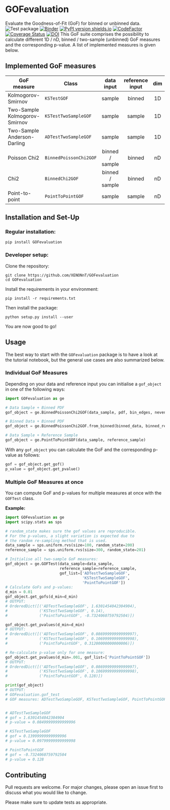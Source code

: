 # GOFevaluation
Evaluate the Goodness-of-Fit (GoF) for binned or unbinned data.  
![Test package](https://github.com/XENONnT/GOFevaluation/actions/workflows/python-package.yml/badge.svg)
[![Binder](https://mybinder.org/badge_logo.svg)](https://mybinder.org/v2/gh/XENONnT/GOFevaluation/HEAD)
[![PyPI version shields.io](https://img.shields.io/pypi/v/GOFevaluation.svg)](https://pypi.python.org/pypi/GOFevaluation/)
[![CodeFactor](https://www.codefactor.io/repository/github/xenonnt/gofevaluation/badge)](https://www.codefactor.io/repository/github/xenonnt/gofevaluation)
[![Coverage Status](https://coveralls.io/repos/github/XENONnT/GOFevaluation/badge.svg?branch=master)](https://coveralls.io/github/XENONnT/GOFevaluation?branch=master) 
[![DOI](https://zenodo.org/badge/DOI/10.5281/zenodo.5626909.svg)](https://doi.org/10.5281/zenodo.5626909)
This GoF suite comprises the possibility to calculate different 1D / nD, binned / two-sample (unbinned) GoF measures and the corresponding p-value. A list of implemented measures is given below. 

 
## Implemented GoF measures
| GoF measure                   | Class                     |    data input   | reference input | dim |
|-------------------------------|---------------------------|:---------------:|:---------------:|:---:|
| Kolmogorov-Smirnov            | `KSTestGOF`               |      sample     |      binned     |  1D |
| Two-Sample Kolmogorov-Smirnov | `KSTestTwoSampleGOF`      |      sample     |      sample     |  1D |
| Two-Sample Anderson-Darling   | `ADTestTwoSampleGOF`      |      sample     |      sample     |  1D |
| Poisson Chi2                  | `BinnedPoissonChi2GOF`    | binned / sample |      binned     |  nD |
| Chi2                          | `BinnedChi2GOF`           | binned / sample |      binned     |  nD |
| Point-to-point                | `PointToPointGOF`         |      sample     |      sample     |  nD |


## Installation and Set-Up

### Regular installation:
```
pip install GOFevaluation
```

### Developer setup:
Clone the repository:

```
git clone https://github.com/XENONnT/GOFevaluation
cd GOFevaluation
```
Install the requirements in your environment:
```
pip install -r requirements.txt
```

Then install the package:
```
python setup.py install --user
```
You are now good to go!

## Usage
The best way to start with the `GOFevaluation` package is to have a look at the tutorial notebook, but the general use cases are also summarized below.
### Individual GoF Measures
Depending on your data and reference input you can initialise a `gof_object` in one of the following ways:
```python
import GOFevaluation as ge

# Data Sample + Binned PDF
gof_object = ge.BinnedPoissonChi2GOF(data_sample, pdf, bin_edges, nevents_expected)

# Binned Data + Binned PDF
gof_object = ge.BinnedPoissonChi2GOF.from_binned(binned_data, binned_reference)

# Data Sample + Reference Sample
gof_object = ge.PointToPointGOF(data_sample, reference_sample)
```

With any `gof_object` you can calculate the GoF and the corresponding p-value as follows:
```python
gof = gof_object.get_gof()
p_value = gof_object.get_pvalue()
```

### Multiple GoF Measures at once
You can compute GoF and p-values for multiple measures at once with the `GOFTest` class. 

**Example:**
```python
import GOFevaluation as ge
import scipy.stats as sps

# random_state makes sure the gof values are reproducible.
# For the p-values, a slight variation is expected due to
# the random re-sampling method that is used.
data_sample = sps.uniform.rvs(size=100, random_state=200)
reference_sample = sps.uniform.rvs(size=300, random_state=201)

# Initialise all two-sample GoF measures:
gof_object = ge.GOFTest(data_sample=data_sample, 
                        reference_sample=reference_sample,
                        gof_list=['ADTestTwoSampleGOF', 
                                  'KSTestTwoSampleGOF', 
                                  'PointToPointGOF'])
# Calculate GoFs and p-values:
d_min = 0.01
gof_object.get_gofs(d_min=d_min)
# OUTPUT:
# OrderedDict([('ADTestTwoSampleGOF', 1.6301454042304904),
#              ('KSTestTwoSampleGOF', 0.14),
#              ('PointToPointGOF', -0.7324060759792504)])

gof_object.get_pvalues(d_min=d_min)
# OUTPUT:
# OrderedDict([('ADTestTwoSampleGOF', 0.08699999999999997),
#              ('KSTestTwoSampleGOF', 0.10699999999999998),
#              ('PointToPointGOF', 0.31200000000000006)])

# Re-calculate p-value only for one measure:
gof_object.get_pvalues(d_min=.001, gof_list=['PointToPointGOF'])
# OUTPUT:
# OrderedDict([('ADTestTwoSampleGOF', 0.08699999999999997),
#              ('KSTestTwoSampleGOF', 0.10699999999999998),
#              ('PointToPointGOF', 0.128)])

print(gof_object)
# OUTPUT:
# GOFevaluation.gof_test
# GOF measures: ADTestTwoSampleGOF, KSTestTwoSampleGOF, PointToPointGOF


# ADTestTwoSampleGOF
# gof = 1.6301454042304904
# p-value = 0.08499999999999996

# KSTestTwoSampleGOF
# gof = 0.13999999999999996
# p-value = 0.09799999999999998

# PointToPointGOF
# gof = -0.7324060759792504
# p-value = 0.128
```




## Contributing
Pull requests are welcome. For major changes, please open an issue first to discuss what you would like to change.

Please make sure to update tests as appropriate.
